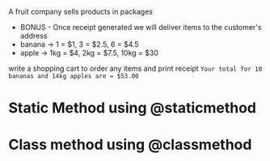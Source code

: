 A fruit company sells products in packages
- BONUS - Once receipt generated we will deliver items to the customer's address
- banana -> 1 = $1, 3 = $2.5, 6 = $4.5
- apple -> 1kg = $4, 2kg = $7.5, 10kg = $30

write a shopping cart to order any items and print receipt
`Your total for 10 bananas and 14kg apples are = $53.00`

# Static Method using @staticmethod   
# Class method using @classmethod
